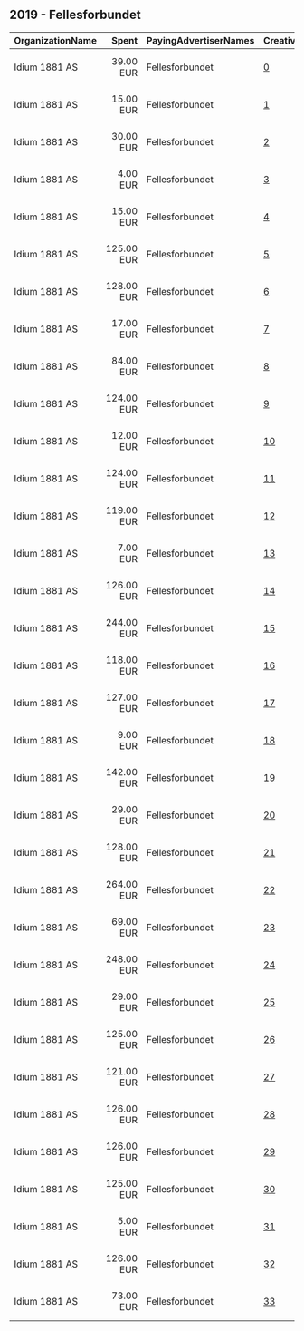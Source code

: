 ## 2019 - Fellesforbundet 
|OrganizationName|Spent|PayingAdvertiserNames|CreativeUrls|Impressions|Genders|AgeBrackets|CountryCodes|BillingAddresses|CandidateBallotInformation|
|:---|---:|:---|:---|---:|:---|:---|:---|:---|:---|
|Idium 1881 AS|39.00 EUR|Fellesforbundet|[0](https://www.snap.com/political-ads/asset/1296afd323a6fbd339482d520b39170124be08b6320c0bd46094bff9182d4b1c?mediaType=png)|10,879||18+|norway|"Rolf Wickstrøms vei 15,Oslo,0484,NO"||
|Idium 1881 AS|15.00 EUR|Fellesforbundet|[1](https://www.snap.com/political-ads/asset/767d6121f21456084f6c035ef63ae27bf1eeb682aab893b51ba0f1d0eff5a807?mediaType=png)|3,093||18+|norway|"Rolf Wickstrøms vei 15,Oslo,0484,NO"||
|Idium 1881 AS|30.00 EUR|Fellesforbundet|[2](https://www.snap.com/political-ads/asset/1f280bd4c0f806895db165d8a9fee820e8c123fdfff5347c1d598a5625ff11ed?mediaType=png)|6,255||18+|norway|"Rolf Wickstrøms vei 15,Oslo,0484,NO"||
|Idium 1881 AS|4.00 EUR|Fellesforbundet|[3](https://www.snap.com/political-ads/asset/15e19b89839a8899d8697a9d46e6d3432ee1a0d568f79740a162db1edb94ce2a?mediaType=png)|960||18+|norway|"Rolf Wickstrøms vei 15,Oslo,0484,NO"||
|Idium 1881 AS|15.00 EUR|Fellesforbundet|[4](https://www.snap.com/political-ads/asset/aaf11eace8e880ccbcc35063d6b646d3786a0e5af945ba87c372631d3ab7f7cd?mediaType=png)|2,866||18+|norway|"Rolf Wickstrøms vei 15,Oslo,0484,NO"||
|Idium 1881 AS|125.00 EUR|Fellesforbundet|[5](https://www.snap.com/political-ads/asset/b4fb0c53f9468a44ed59dfb9d5667efebed7195402ecd4c05ee2e8b5c9e3600f?mediaType=png)|36,469||18+|norway|"Rolf Wickstrøms vei 15,Oslo,0484,NO"||
|Idium 1881 AS|128.00 EUR|Fellesforbundet|[6](https://www.snap.com/political-ads/asset/049265c41058f8ea8e1b7ca98597ffa6f0646a04cfa4d57291bf423dd93a000e?mediaType=png)|29,335||18+|norway|"Rolf Wickstrøms vei 15,Oslo,0484,NO"||
|Idium 1881 AS|17.00 EUR|Fellesforbundet|[7](https://www.snap.com/political-ads/asset/ad926b2159f694ef1f66d92890856e302253f2556ff12897e66b146b8eaf915f?mediaType=png)|3,291||18+|norway|"Rolf Wickstrøms vei 15,Oslo,0484,NO"||
|Idium 1881 AS|84.00 EUR|Fellesforbundet|[8](https://www.snap.com/political-ads/asset/babdf9d3f6cbbf153ab247a50df4ec3a7bd8863e26e2ddfbf50b08c7562b3fd1?mediaType=png)|16,846||18+|norway|"Rolf Wickstrøms vei 15,Oslo,0484,NO"||
|Idium 1881 AS|124.00 EUR|Fellesforbundet|[9](https://www.snap.com/political-ads/asset/9a67bd3cdc224e4ed940c58595766264377d89571ad6cc94a4b3599951467982?mediaType=png)|23,796||18+|norway|"Rolf Wickstrøms vei 15,Oslo,0484,NO"||
|Idium 1881 AS|12.00 EUR|Fellesforbundet|[10](https://www.snap.com/political-ads/asset/38fce62d558783cc3dfec02c76775833bb3a538776a178ec203a2b9615681145?mediaType=png)|2,836||18+|norway|"Rolf Wickstrøms vei 15,Oslo,0484,NO"||
|Idium 1881 AS|124.00 EUR|Fellesforbundet|[11](https://www.snap.com/political-ads/asset/2cb867bc2740c72fc26eeafd72b98b1ad365a94125cfe29bcf4b72e2eaef9a64?mediaType=png)|32,308||18+|norway|"Rolf Wickstrøms vei 15,Oslo,0484,NO"||
|Idium 1881 AS|119.00 EUR|Fellesforbundet|[12](https://www.snap.com/political-ads/asset/a6957ea0bb6b615902633bd6a54d4c5e864fa75dc93981a137f60c2c955d8144?mediaType=png)|29,894||18+|norway|"Rolf Wickstrøms vei 15,Oslo,0484,NO"||
|Idium 1881 AS|7.00 EUR|Fellesforbundet|[13](https://www.snap.com/political-ads/asset/514aa20f832552bc4c56645a23d64bde44b4a7de87deabfe396ccc36a64f450e?mediaType=png)|1,696||18+|norway|"Rolf Wickstrøms vei 15,Oslo,0484,NO"||
|Idium 1881 AS|126.00 EUR|Fellesforbundet|[14](https://www.snap.com/political-ads/asset/f5f962f197920a5fb56273838110cc0b696af9da90108eb4931420b468c113c6?mediaType=png)|27,788||18+|norway|"Rolf Wickstrøms vei 15,Oslo,0484,NO"||
|Idium 1881 AS|244.00 EUR|Fellesforbundet|[15](https://www.snap.com/political-ads/asset/37c4a08530cfa6311f5ab75fb3c919c24fdb071259959c74e24a068cc60bf704?mediaType=png)|66,918||18+|norway|"Rolf Wickstrøms vei 15,Oslo,0484,NO"||
|Idium 1881 AS|118.00 EUR|Fellesforbundet|[16](https://www.snap.com/political-ads/asset/d363362b80d169e63d4d20f7665311aadb262c90bc673257e7bede698babc3aa?mediaType=png)|26,108||18+|norway|"Rolf Wickstrøms vei 15,Oslo,0484,NO"||
|Idium 1881 AS|127.00 EUR|Fellesforbundet|[17](https://www.snap.com/political-ads/asset/044ef3c00dc7e0f17c77df70b214c763c19bd77c2c5a6f91ecd16190669aa41c?mediaType=png)|29,667||18+|norway|"Rolf Wickstrøms vei 15,Oslo,0484,NO"||
|Idium 1881 AS|9.00 EUR|Fellesforbundet|[18](https://www.snap.com/political-ads/asset/ea1411d1aebaedb2aa0ffa90910321b1364147e24bd4bd04fd0f445fcc64defc?mediaType=png)|1,919||18+|norway|"Rolf Wickstrøms vei 15,Oslo,0484,NO"||
|Idium 1881 AS|142.00 EUR|Fellesforbundet|[19](https://www.snap.com/political-ads/asset/0b2b42a5b138777c02a81aa7f9cec1e6b53f061b04753dcaada4331e67fde562?mediaType=png)|28,755||18+|norway|"Rolf Wickstrøms vei 15,Oslo,0484,NO"||
|Idium 1881 AS|29.00 EUR|Fellesforbundet|[20](https://www.snap.com/political-ads/asset/8ed8f6a1a1ebb25aa8d3fc880d1ff9aa8553073192d4b3a1cc30af053d2c5844?mediaType=png)|5,504||18+|norway|"Rolf Wickstrøms vei 15,Oslo,0484,NO"||
|Idium 1881 AS|128.00 EUR|Fellesforbundet|[21](https://www.snap.com/political-ads/asset/026e19dd34c04af53398e12fbb1d34be18edcff2d7ff421df24fe3e484e61561?mediaType=png)|32,069||18+|norway|"Rolf Wickstrøms vei 15,Oslo,0484,NO"||
|Idium 1881 AS|264.00 EUR|Fellesforbundet|[22](https://www.snap.com/political-ads/asset/715bb8675086148b60fcf7a2640c3775882f097f89cb87e3afd600a7a9167ab4?mediaType=png)|63,151||18+|norway|"Rolf Wickstrøms vei 15,Oslo,0484,NO"||
|Idium 1881 AS|69.00 EUR|Fellesforbundet|[23](https://www.snap.com/political-ads/asset/2a080016b48236a27220aa9681efe5273327425a79d183b7833bd8cf34f11861?mediaType=png)|14,899||18+|norway|"Rolf Wickstrøms vei 15,Oslo,0484,NO"||
|Idium 1881 AS|248.00 EUR|Fellesforbundet|[24](https://www.snap.com/political-ads/asset/aa912c6d4e8a5af4a5389afab240ea988a522216043deb987f95849dc3d06c43?mediaType=png)|62,631||18+|norway|"Rolf Wickstrøms vei 15,Oslo,0484,NO"||
|Idium 1881 AS|29.00 EUR|Fellesforbundet|[25](https://www.snap.com/political-ads/asset/996699b1b4c26152467b4fe01103c01d8a58ab214674781ac4b827b2bc771bc6?mediaType=png)|5,682||18+|norway|"Rolf Wickstrøms vei 15,Oslo,0484,NO"||
|Idium 1881 AS|125.00 EUR|Fellesforbundet|[26](https://www.snap.com/political-ads/asset/4c0d5b4b587cb563b8f36420079ead7ed0da9e912e50cf50ee65ab3e1dde5892?mediaType=png)|27,987||18+|norway|"Rolf Wickstrøms vei 15,Oslo,0484,NO"||
|Idium 1881 AS|121.00 EUR|Fellesforbundet|[27](https://www.snap.com/political-ads/asset/45483148e19d2ab2c83b9003431d060d39a6bd7e44506fa9f93520c97a925713?mediaType=png)|41,702||18+|norway|"Rolf Wickstrøms vei 15,Oslo,0484,NO"||
|Idium 1881 AS|126.00 EUR|Fellesforbundet|[28](https://www.snap.com/political-ads/asset/32daa5731292a69841c5721e17d2fa1102d8023a13a20b8120bbc4c4b6451773?mediaType=png)|23,018||18+|norway|"Rolf Wickstrøms vei 15,Oslo,0484,NO"||
|Idium 1881 AS|126.00 EUR|Fellesforbundet|[29](https://www.snap.com/political-ads/asset/4f65ef98fd8ddecc27e30bddc193b0a00118d75296c5485adf8bb147ac937c63?mediaType=png)|34,300||18+|norway|"Rolf Wickstrøms vei 15,Oslo,0484,NO"||
|Idium 1881 AS|125.00 EUR|Fellesforbundet|[30](https://www.snap.com/political-ads/asset/51e3b03151274777382cb694e293c20a523c7ce48c01a27dcb0201fb2ca2b928?mediaType=png)|30,425||18+|norway|"Rolf Wickstrøms vei 15,Oslo,0484,NO"||
|Idium 1881 AS|5.00 EUR|Fellesforbundet|[31](https://www.snap.com/political-ads/asset/a1fab8169e46253bb3437c3751feb490df3bf272c2b4ab2a1854a5bb8398136b?mediaType=png)|1,177||18+|norway|"Rolf Wickstrøms vei 15,Oslo,0484,NO"||
|Idium 1881 AS|126.00 EUR|Fellesforbundet|[32](https://www.snap.com/political-ads/asset/9b7b140f8345158ad9cab53b0ae9c7c4628196fe9f44296374c1eefea763f0f5?mediaType=png)|29,955||18+|norway|"Rolf Wickstrøms vei 15,Oslo,0484,NO"||
|Idium 1881 AS|73.00 EUR|Fellesforbundet|[33](https://www.snap.com/political-ads/asset/a2807925c6138d3d128bb7dd2ac7b265f29160e83a733fab0c4c26f8d76a50b6?mediaType=png)|15,927||18+|norway|"Rolf Wickstrøms vei 15,Oslo,0484,NO"||
